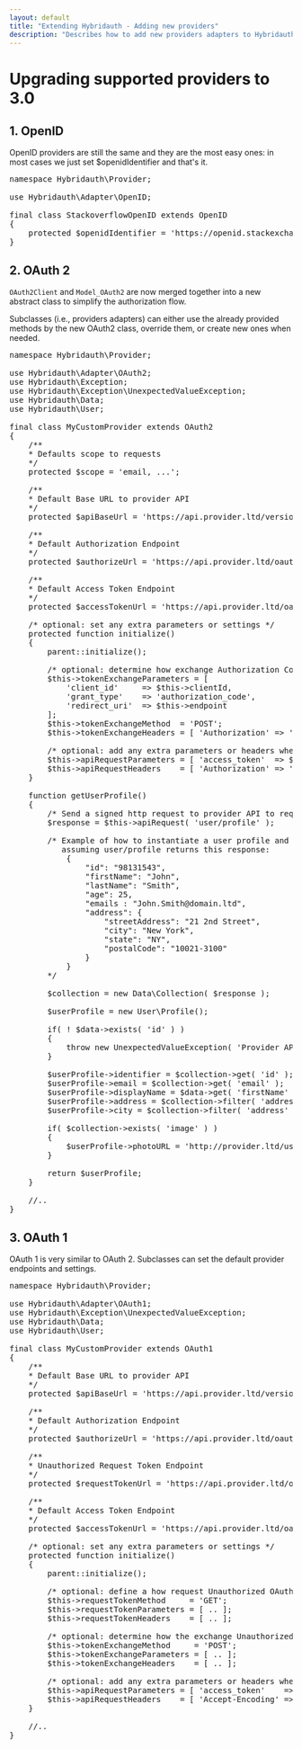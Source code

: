 ```yaml
---
layout: default
title: "Extending Hybridauth - Adding new providers"
description: "Describes how to add new providers adapters to Hybridauth, and how to port them from 2.x."
---
```


# Upgrading supported providers to 3.0

## 1. OpenID

OpenID providers are still the same and they are the most easy ones: in most cases we just set $openidIdentifier and that's it.

<pre>
namespace Hybridauth\Provider;

use Hybridauth\Adapter\OpenID;

final class StackoverflowOpenID extends OpenID
{
    protected $openidIdentifier = 'https://openid.stackexchange.com/';
}
</pre>

## 2. OAuth 2

`OAuth2Client` and `Model_OAuth2` are now merged together into a new abstract class to simplify the authorization flow.

Subclasses (i.e., providers adapters) can either use the already provided methods by the new OAuth2 class, override them,
or create new ones when needed.

<pre>
namespace Hybridauth\Provider;

use Hybridauth\Adapter\OAuth2;
use Hybridauth\Exception;
use Hybridauth\Exception\UnexpectedValueException;
use Hybridauth\Data;
use Hybridauth\User;

final class MyCustomProvider extends OAuth2
{
    /**
    * Defaults scope to requests 
    */
    protected $scope = 'email, ...';

    /**
    * Default Base URL to provider API
    */
    protected $apiBaseUrl = 'https://api.provider.ltd/version/';

    /**
    * Default Authorization Endpoint
    */
    protected $authorizeUrl = 'https://api.provider.ltd/oauth/authorize';

    /**
    * Default Access Token Endpoint
    */
    protected $accessTokenUrl = 'https://api.provider.ltd/oauth/access_token';

    /* optional: set any extra parameters or settings */
    protected function initialize()
    {
        parent::initialize();

        /* optional: determine how exchange Authorization Code with an Access Token */
        $this->tokenExchangeParameters = [
            'client_id'     => $this->clientId,
            'grant_type'    => 'authorization_code',
            'redirect_uri'  => $this->endpoint
        ];
        $this->tokenExchangeMethod  = 'POST';
        $this->tokenExchangeHeaders = [ 'Authorization' => 'Basic ' . base64_encode( $this->clientId .  ':' . $this->clientSecret ) ];

        /* optional: add any extra parameters or headers when sending signed requests */
        $this->apiRequestParameters = [ 'access_token'  => $this->token( 'access_token' ) ];
        $this->apiRequestHeaders    = [ 'Authorization' => 'Bearer ' . $this->token( 'access_token' ) ];
    } 

    function getUserProfile()
    {
        /* Send a signed http request to provider API to request user's profile */
        $response = $this->apiRequest( 'user/profile' );

        /* Example of how to instantiate a user profile and how to use data collection
           assuming user/profile returns this response:
            {
                "id": "98131543",
                "firstName": "John",
                "lastName": "Smith",
                "age": 25,
                "emails : "John.Smith@domain.ltd",
                "address": {
                    "streetAddress": "21 2nd Street",
                    "city": "New York",
                    "state": "NY",
                    "postalCode": "10021-3100"
                }
            }
        */

        $collection = new Data\Collection( $response );

        $userProfile = new User\Profile();

        if( ! $data->exists( 'id' ) )
        {
            throw new UnexpectedValueException( 'Provider API returned an unexpected response.' );
        }

        $userProfile->identifier = $collection->get( 'id' );
        $userProfile->email = $collection->get( 'email' );
        $userProfile->displayName = $data->get( 'firstName' ) . ' ' . $data->get( 'lastName' ) ;
        $userProfile->address = $collection->filter( 'address' )->get( 'streetAddress' );
        $userProfile->city = $collection->filter( 'address' )->get( 'city' );

        if( $collection->exists( 'image' ) )
        {
            $userProfile->photoURL = 'http://provider.ltd/users/' . $collection->get( 'image' );
        }

        return $userProfile;
    }

    //..
}
</pre>

## 3. OAuth 1

OAuth 1 is very similar to OAuth 2. Subclasses can set the default provider endpoints and settings.

<pre>
namespace Hybridauth\Provider;

use Hybridauth\Adapter\OAuth1;
use Hybridauth\Exception\UnexpectedValueException;
use Hybridauth\Data;
use Hybridauth\User;

final class MyCustomProvider extends OAuth1
{
    /**
    * Default Base URL to provider API
    */
    protected $apiBaseUrl = 'https://api.provider.ltd/version/';

    /**
    * Default Authorization Endpoint
    */
    protected $authorizeUrl = 'https://api.provider.ltd/oauth/authorize';

    /**
    * Unauthorized Request Token Endpoint
    */
    protected $requestTokenUrl = 'https://api.provider.ltd/oauth/request_token';

    /**
    * Default Access Token Endpoint
    */
    protected $accessTokenUrl = 'https://api.provider.ltd/oauth/access_token';

    /* optional: set any extra parameters or settings */
    protected function initialize()
    {
        parent::initialize();

        /* optional: define a how request Unauthorized OAuth Token */
        $this->requestTokenMethod     = 'GET'; 
        $this->requestTokenParameters = [ .. ];
        $this->requestTokenHeaders    = [ .. ]; 

        /* optional: determine how the exchange Unauthorized OAuth Token with an Access Token */
        $this->tokenExchangeMethod     = 'POST'; 
        $this->tokenExchangeParameters = [ .. ]; 
        $this->tokenExchangeHeaders    = [ .. ];

        /* optional: add any extra parameters or headers when sending signed requests */
        $this->apiRequestParameters = [ 'access_token'    => $this->token( 'access_token' ) ];
        $this->apiRequestHeaders    = [ 'Accept-Encoding' => 'compress, gzip' ];
    }

    //..
}
</pre>
